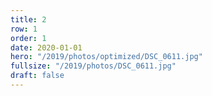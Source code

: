 ```yaml
---
title: 2
row: 1
order: 1
date: 2020-01-01
hero: "/2019/photos/optimized/DSC_0611.jpg"
fullsize: "/2019/photos/DSC_0611.jpg"
draft: false
---
```

